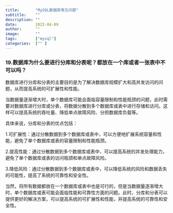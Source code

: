 ```yaml
---
title:       "MySQL数据库常见问题"
subtitle:    ""
description: ""
date:        2023-04-09
author:      ""
image:       ""
tags:        ["mysql"]
categories:  ["" ]
---
```


### 19.数据库为什么要进行分库和分表呢？都放在一个库或者一张表中不可以吗？

数据库进行分库和分表的主要目的是为了解决数据库规模扩大和高并发访问的问题，从而提高系统的可扩展性和性能。

当数据量逐渐增大时，单个数据库可能会面临容量限制和性能瓶颈的问题，此时需要对数据库进行分库或分表，将数据分散到多个数据库或表中进行存储和访问。这样可以提高系统的吞吐量、降低单点故障风险、分担数据库负载等。

具体来说，分库和分表的优点包括：

1.可扩展性：通过分散数据到多个数据库或表中，可以方便地扩展系统容量和性能，避免了单个数据库或表的容量限制和性能瓶颈。

2.提高性能：通过分散数据到多个数据库或表中，可以提高系统的并发处理能力，避免了单个数据库或表的访问瓶颈和单点故障风险。

3.降低风险：通过分散数据到多个数据库或表中，可以降低系统的风险和数据丢失的可能性，提高了系统的可靠性和安全性。

当然，将所有数据都放在一个数据库或表中也是可行的，但是当数据量逐渐增大时，单个数据库或表可能会面临性能和可靠性方面的问题。此时，分库和分表可以提供更好的解决方案，可以提高系统的可扩展性和性能，并提高系统的可靠性和安全性。

